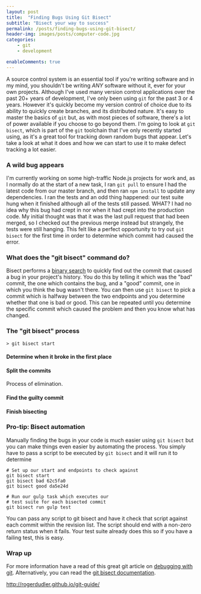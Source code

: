 ```yaml
---
layout: post
title:  "Finding Bugs Using Git Bisect"
subtitle: "Bisect your way to success"
permalink: /posts/finding-bugs-using-git-bisect/
header-img: images/posts/computer-code.jpg
categories:
    - git
    - development

enableComments: true
---
```


A source control system is an essential tool if you're writing software and in my mind, you shouldn't be writing *ANY* software without it, ever for your own projects. Although I've used many version control applications over the past 20+ years of development, I've only been using `git` for the past 3 or 4 years. However it's quickly become my version control of choice due to its ability to quickly create branches, and its distributed nature. It's easy to master the basics of `git` but, as with most pieces of software, there's a lot of power available if you choose to go beyond them. I'm going to look at `git bisect`, which is part of the `git` toolchain that I've only recently started using, as it's a great tool for tracking down random bugs that appear. Let's take a look at what it does and how we can start to use it to make defect tracking a lot easier.

### A wild bug appears

I'm currently working on some high-traffic Node.js projects for work and, as I normally do at the start of a new task, I ran `git pull` to ensure I had the latest code from our master branch, and then ran `npm install` to update any dependencies. I ran the tests and an odd thing happened: our test suite hung when it finished although all of the tests still passed. WHAT? I had no idea why this bug had crept in nor when it had crept into the production code. My initial thought was that it was the last pull request that had been merged, so I checked out the previous merge instead but strangely, the tests were still hanging. This felt like a perfect opportunity to try out `git bisect` for the first time in order to determine which commit had caused the error.

### What does the "git bisect" command do?

Bisect performs a [binary search](https://en.wikipedia.org/wiki/Binary_search_algorithm) to quickly find out the commit that caused a bug in your project's history. You do this by telling it which was the "bad" commit, the one which contains the bug, and a "good" commit, one in which you think the bug wasn't there. You can then use `git bisect` to pick a commit which is halfway between the two endpoints and you determine whether that one is bad or good. This can be repeated until you determine the specific commit which caused the problem and then you know what has changed.

### The "git bisect" process
```
> git bisect start
```

#### Determine when it broke in the first place

#### Split the commits

Process of elimination.

#### Find the guilty commit

#### Finish bisecting


### Pro-tip: Bisect automation

Manually finding the bugs in your code is much easier using `git bisect` but you can make things even easier by automating the process. You simply have to pass a script to be executed by `git bisect` and it will run it to determine

``` shell
# Set up our start and endpoints to check against
git bisect start
git bisect bad 62c5fa0
git bisect good da5e24d

# Run our gulp task which executes our
# test suite for each bisected commit
git bisect run gulp test
```


You can pass any script to git bisect and have it check that script against each commit within the revision list. The script should end with a non-zero return status when it fails. Your test suite already does this so if you have a failing test, this is easy.

### Wrap up

For more information have a read of this great git article on [debugging with git](https://git-scm.com/book/en/v2/Git-Tools-Debugging-with-Git). Alternatively, you can read the [git bisect documentation](https://git-scm.com/docs/git-bisect).

http://rogerdudler.github.io/git-guide/
